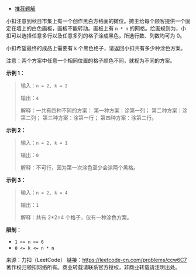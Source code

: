 * [推荐题解](https://leetcode-cn.com/problems/ccw6C7/solution/jian-dan-de-javashu-xue-jie-fa-sha-gua-shi-bao-li-/)

小扣注意到秋日市集上有一个创作黑白方格画的摊位。摊主给每个顾客提供一个固定在墙上的白色画板，画板不能转动。画板上有 ```n * n``` 的网格。绘画规则为，小扣可以选择任意多行以及任意多列的格子涂成黑色，所选行数、列数均可为 0。

小扣希望最终的成品上需要有 ```k``` 个黑色格子，请返回小扣共有多少种涂色方案。

注意：两个方案中任意一个相同位置的格子颜色不同，就视为不同的方案。

**示例 1：**

>输入：```n = 2, k = 2```
>
>输出：```4```
>
>解释：一共有四种不同的方案：
>第一种方案：涂第一列；
>第二种方案：涂第二列；
>第三种方案：涂第一行；
>第四种方案：涂第二行。

**示例 2：**

>输入：```n = 2, k = 1```
>
>输出：```0```
>
>解释：不可行，因为第一次涂色至少会涂两个黑格。

**示例 3：**

>输入：```n = 2, k = 4```
>
>输出：```1```
>
>解释：共有 2*2=4 个格子，仅有一种涂色方案。

**限制：**

* ```1 <= n <= 6```
* ```0 <= k <= n * n```

来源：力扣（LeetCode）
链接：https://leetcode-cn.com/problems/ccw6C7
著作权归领扣网络所有。商业转载请联系官方授权，非商业转载请注明出处。
